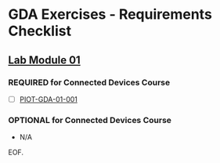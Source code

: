 # GDA Exercises - Requirements Checklist

## [Lab Module 01](https://github.com/orgs/programming-the-iot/projects/1#column-9974937)

### REQUIRED for Connected Devices Course
- [ ] [PIOT-GDA-01-001](https://github.com/programming-the-iot/book-exercise-tasks/issues/40)

### OPTIONAL for Connected Devices Course
- N/A

EOF.
